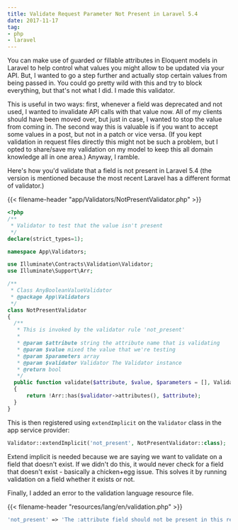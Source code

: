 ```yaml
---
title: Validate Request Parameter Not Present in Laravel 5.4
date: 2017-11-17
tag:
- php
- laravel
---
```

You can make use of guarded or fillable attributes in Eloquent models in Laravel to help control what values you might allow to be updated via your API.  But, I wanted to go a step further and actually stop certain values from being passed in.  You could go pretty wild with this and try to block everything, but that's not what I did. I made this validator.

<!--more-->

This is useful in two ways: first, whenever a field was deprecated and not used, I wanted to invalidate API calls with that value now.  All of my clients should have been moved over, but just in case, I wanted to stop the value from coming in.  The second way this is valuable is if you want to accept some values in a post, but not in a patch or vice versa. (If you kept validation in request files directly this might not be such a problem, but I opted to share/save my validation on my model to keep this all domain knowledge all in one area.)  Anyway, I ramble.

Here's how you'd validate that a field is not present in Laravel 5.4 (the version is mentioned because the most recent Laravel has a different format of validator.)

{{< filename-header "app/Validators/NotPresentValidator.php" >}}
```php
<?php
/**
 * Validator to test that the value isn't present
 */
declare(strict_types=1);

namespace App\Validators;

use Illuminate\Contracts\Validation\Validator;
use Illuminate\Support\Arr;

/**
 * Class AnyBooleanValueValidator
 * @package App\Validators
 */
class NotPresentValidator
{
  /**
   * This is invoked by the validator rule 'not_present'
   * 
   * @param $attribute string the attribute name that is validating
   * @param $value mixed the value that we're testing
   * @param $parameters array 
   * @param $validator Validator The Validator instance
   * @return bool
   */
  public function validate($attribute, $value, $parameters = [], Validator $validator = null): bool
  {
      return !Arr::has($validator->attributes(), $attribute);
  }
}
```

This is then registered using `extendImplicit` on the `Validator` class in the app service provider:

```php
Validator::extendImplicit('not_present', NotPresentValidator::class);
```

Extend implicit is needed because we are saying we want to validate on a field that doesn't exist.  If we didn't do this, it would never check for a field that doesn't exist - basically a chicken+egg issue.  This solves it by running validation on a field whether it exists or not.

Finally, I added an error to the validation language resource file.

{{< filename-header "resources/lang/en/validation.php" >}}
```php
'not_present' => 'The :attribute field should not be present in this request. (It may be deprecated.)',
```
